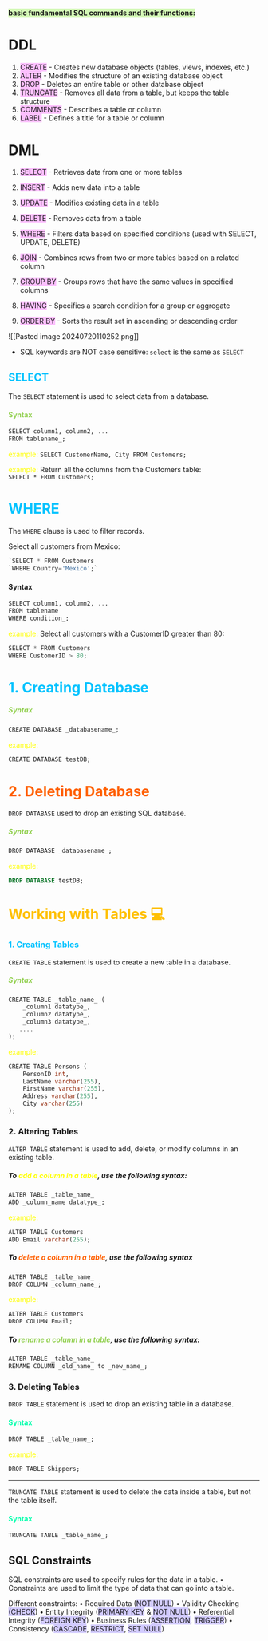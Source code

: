 
#### <span style="background:#d3f8b6">basic fundamental SQL commands and their functions:</span>

# DDL

1. <span style="background:#fdbfff">CREATE</span> - Creates new database objects (tables, views, indexes, etc.)
2. <span style="background:#fdbfff">ALTER</span> - Modifies the structure of an existing database object
3. <span style="background:#fdbfff">DROP</span> - Deletes an entire table or other database object
4. <span style="background:#fdbfff">TRUNCATE</span> - Removes all data from a table, but keeps the table structure
5. <span style="background:#fdbfff">COMMENTS</span> - Describes a table or column
6. <span style="background:#fdbfff">LABEL</span> - Defines a title for a table or column

# DML
1. <span style="background:#fdbfff">SELECT</span> - Retrieves data from one or more tables
2. <span style="background:#fdbfff">INSERT</span> - Adds new data into a table
3. <span style="background:#fdbfff">UPDATE</span> - Modifies existing data in a table
4. <span style="background:#fdbfff">DELETE</span> - Removes data from a table

14. <span style="background:#fdbfff">WHERE</span> - Filters data based on specified conditions (used with SELECT, UPDATE, DELETE)
15. <span style="background:#fdbfff">JOIN</span> - Combines rows from two or more tables based on a related column
16. <span style="background:#fdbfff">GROUP BY</span> - Groups rows that have the same values in specified columns
17. <span style="background:#fdbfff">HAVING</span> - Specifies a search condition for a group or aggregate
18. <span style="background:#fdbfff">ORDER BY</span> - Sorts the result set in ascending or descending order

![[Pasted image 20240720110252.png]]

- SQL keywords are NOT case sensitive: `select` is the same as `SELECT`

## <font color="#00c3ff">SELECT</font>
The `SELECT` statement is used to select data from a database.

#### <font color="#92d050">Syntax</font>

```sql
SELECT column1, column2, ...
FROM tablename_;
```

<font color="#ffff00">example:</font>
`SELECT CustomerName, City FROM Customers;`

<font color="#ffff00">example:</font>
Return all the columns from the Customers table:
`SELECT * FROM Customers;`

# <font color="#00c3ff">WHERE</font>
The `WHERE` clause is used to filter records.

Select all customers from Mexico:

```sql
`SELECT * FROM Customers  
`WHERE Country='Mexico';`
```

#### Syntax

```sql
SELECT column1, column2, ...
FROM tablename
WHERE condition_;
```

<font color="#ffff00">example:</font>
Select all customers with a CustomerID greater than 80:
```sql
SELECT * FROM Customers  
WHERE CustomerID > 80;
```

# <font color="#00c3ff">1. Creating Database</font>
##### <font color="#92d050">Syntax</font>
```sql
CREATE DATABASE _databasename_;
```

<font color="#ffff00">example:</font>
```sql
CREATE DATABASE testDB;
```

# <font color="#ff6000">2. Deleting Database</font>
`DROP DATABASE` used to drop an existing SQL database.

##### <font color="#92d050">Syntax</font>
```sql
DROP DATABASE _databasename_;
```

<font color="#ffff00">example:</font>
```sql
DROP DATABASE testDB;
```

# <font color="#ffc000">Working with Tables 💻</font>
### <font color="#00c3ff">1. Creating Tables</font>

`CREATE TABLE` statement is used to create a new table in a database.

##### <font color="#92d050">Syntax</font>

```sql
CREATE TABLE _table_name_ (  
    _column1 datatype_,  
    _column2 datatype_,  
    _column3 datatype_,  
   ....  
);
```

<font color="#ffff00">example:</font>
```SQL
CREATE TABLE Persons (  
    PersonID int,  
    LastName varchar(255),  
    FirstName varchar(255),  
    Address varchar(255),  
    City varchar(255)  
);
```

### 2. Altering Tables

`ALTER TABLE` statement is used to add, delete, or modify columns in an existing table.

##### To <font color="#ffff00">add a column in a table</font>, use the following syntax:

```sql
ALTER TABLE _table_name_  
ADD _column_name datatype_;
```

<font color="#ffff00">example:</font>
```sql
ALTER TABLE Customers  
ADD Email varchar(255);
```

##### To <font color="#ff6000">delete a column in a table</font>, use the following syntax
```sql
ALTER TABLE _table_name_  
DROP COLUMN _column_name_;
```
<font color="#ffff00">example:</font>
```sql
ALTER TABLE Customers  
DROP COLUMN Email;
```

##### To <font color="#92d050">rename a column in a table</font>, use the following syntax:
```sql
ALTER TABLE _table_name_  
RENAME COLUMN _old_name_ to _new_name_;
```

### 3. Deleting Tables
 `DROP TABLE` statement is used to drop an existing table in a database.

#### <font color="#00ffab">Syntax</font>

```sql
DROP TABLE _table_name_;
```

<font color="#ffff00">example:</font>
```sql
DROP TABLE Shippers;
```

---
`TRUNCATE TABLE` statement is used to delete the data inside a table, but not the table itself.

#### <font color="#00ffab">Syntax</font>

```sql
TRUNCATE TABLE _table_name_;
```


## SQL Constraints

SQL constraints are used to specify rules for the data in a table. 
• Constraints are used to limit the type of data that can go into a table.

Different constraints: 
• Required Data (<span style="background:#d2cbff">NOT NULL</span>) 
• Validity Checking <span style="background:#d2cbff">(CHECK</span>) 
• Entity Integrity (<span style="background:#d2cbff">PRIMARY KEY</span> & <span style="background:#d2cbff">NOT NULL</span>) 
• Referential Integrity (<span style="background:#d2cbff">FOREIGN KEY</span>) 
• Business Rules (<span style="background:#d2cbff">ASSERTION</span>, <span style="background:#d2cbff">TRIGGER</span>) 
• Consistency (<span style="background:#d2cbff">CASCADE</span>, <span style="background:#d2cbff">RESTRICT</span>, <span style="background:#d2cbff">SET NULL</span>)
